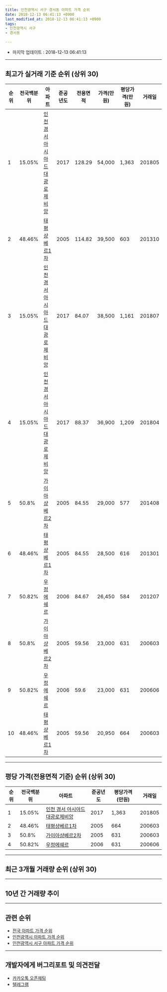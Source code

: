 ```yaml
---
title: 인천광역시 서구 경서동 아파트 가격 순위
date: 2018-12-13 06:41:13 +0900
last_modified_at: 2018-12-13 06:41:13 +0900
tags:
- 인천광역시 서구
- 경서동

---
```


* 마지막 업데이트 : 2018-12-13 06:41:13

---

## 최고가 실거래 기준 순위 (상위 30)


|순위|전국백분위|아파트|준공년도|전용면적|가격(만원)|평당가격(만원)|거래일|
|---|---|---|---|---|---|---|---|
|1|15.05%|[인천 경서 아시아드 대광로제비앙](https://search.naver.com/search.naver?query=%EC%9D%B8%EC%B2%9C%EA%B4%91%EC%97%AD%EC%8B%9C+%EC%84%9C%EA%B5%AC+%EA%B2%BD%EC%84%9C%EB%8F%99+%EC%9D%B8%EC%B2%9C+%EA%B2%BD%EC%84%9C+%EC%95%84%EC%8B%9C%EC%95%84%EB%93%9C+%EB%8C%80%EA%B4%91%EB%A1%9C%EC%A0%9C%EB%B9%84%EC%95%99)|2017|128.29|54,000|1,363|201805|
|2|48.46%|[태평샹베르1차](https://search.naver.com/search.naver?query=%EC%9D%B8%EC%B2%9C%EA%B4%91%EC%97%AD%EC%8B%9C+%EC%84%9C%EA%B5%AC+%EA%B2%BD%EC%84%9C%EB%8F%99+%ED%83%9C%ED%8F%89%EC%83%B9%EB%B2%A0%EB%A5%B41%EC%B0%A8)|2005|114.82|39,500|603|201310|
|3|15.05%|[인천 경서 아시아드 대광로제비앙](https://search.naver.com/search.naver?query=%EC%9D%B8%EC%B2%9C%EA%B4%91%EC%97%AD%EC%8B%9C+%EC%84%9C%EA%B5%AC+%EA%B2%BD%EC%84%9C%EB%8F%99+%EC%9D%B8%EC%B2%9C+%EA%B2%BD%EC%84%9C+%EC%95%84%EC%8B%9C%EC%95%84%EB%93%9C+%EB%8C%80%EA%B4%91%EB%A1%9C%EC%A0%9C%EB%B9%84%EC%95%99)|2017|84.07|38,500|1,161|201807|
|4|15.05%|[인천 경서 아시아드 대광로제비앙](https://search.naver.com/search.naver?query=%EC%9D%B8%EC%B2%9C%EA%B4%91%EC%97%AD%EC%8B%9C+%EC%84%9C%EA%B5%AC+%EA%B2%BD%EC%84%9C%EB%8F%99+%EC%9D%B8%EC%B2%9C+%EA%B2%BD%EC%84%9C+%EC%95%84%EC%8B%9C%EC%95%84%EB%93%9C+%EB%8C%80%EA%B4%91%EB%A1%9C%EC%A0%9C%EB%B9%84%EC%95%99)|2017|88.37|36,900|1,209|201804|
|5|50.8%|[가이아샹베르2차](https://search.naver.com/search.naver?query=%EC%9D%B8%EC%B2%9C%EA%B4%91%EC%97%AD%EC%8B%9C+%EC%84%9C%EA%B5%AC+%EA%B2%BD%EC%84%9C%EB%8F%99+%EA%B0%80%EC%9D%B4%EC%95%84%EC%83%B9%EB%B2%A0%EB%A5%B42%EC%B0%A8)|2005|84.55|29,000|577|201408|
|6|48.46%|[태평샹베르1차](https://search.naver.com/search.naver?query=%EC%9D%B8%EC%B2%9C%EA%B4%91%EC%97%AD%EC%8B%9C+%EC%84%9C%EA%B5%AC+%EA%B2%BD%EC%84%9C%EB%8F%99+%ED%83%9C%ED%8F%89%EC%83%B9%EB%B2%A0%EB%A5%B41%EC%B0%A8)|2005|84.55|28,500|616|201301|
|7|50.82%|[우정에쉐르](https://search.naver.com/search.naver?query=%EC%9D%B8%EC%B2%9C%EA%B4%91%EC%97%AD%EC%8B%9C+%EC%84%9C%EA%B5%AC+%EA%B2%BD%EC%84%9C%EB%8F%99+%EC%9A%B0%EC%A0%95%EC%97%90%EC%89%90%EB%A5%B4)|2006|84.67|26,450|584|201207|
|8|50.8%|[가이아샹베르2차](https://search.naver.com/search.naver?query=%EC%9D%B8%EC%B2%9C%EA%B4%91%EC%97%AD%EC%8B%9C+%EC%84%9C%EA%B5%AC+%EA%B2%BD%EC%84%9C%EB%8F%99+%EA%B0%80%EC%9D%B4%EC%95%84%EC%83%B9%EB%B2%A0%EB%A5%B42%EC%B0%A8)|2005|59.56|23,000|631|200603|
|9|50.82%|[우정에쉐르](https://search.naver.com/search.naver?query=%EC%9D%B8%EC%B2%9C%EA%B4%91%EC%97%AD%EC%8B%9C+%EC%84%9C%EA%B5%AC+%EA%B2%BD%EC%84%9C%EB%8F%99+%EC%9A%B0%EC%A0%95%EC%97%90%EC%89%90%EB%A5%B4)|2006|59.6|23,000|631|200606|
|10|48.46%|[태평샹베르1차](https://search.naver.com/search.naver?query=%EC%9D%B8%EC%B2%9C%EA%B4%91%EC%97%AD%EC%8B%9C+%EC%84%9C%EA%B5%AC+%EA%B2%BD%EC%84%9C%EB%8F%99+%ED%83%9C%ED%8F%89%EC%83%B9%EB%B2%A0%EB%A5%B41%EC%B0%A8)|2005|59.56|20,950|664|200603|


---

## 평당 가격(전용면적 기준) 순위 (상위 30)


|순위|전국백분위|아파트|준공년도|평당가격(만원)|거래일|
|---|---|---|---|---|---|
|1|15.05%|[인천 경서 아시아드 대광로제비앙](https://search.naver.com/search.naver?query=%EC%9D%B8%EC%B2%9C%EA%B4%91%EC%97%AD%EC%8B%9C+%EC%84%9C%EA%B5%AC+%EA%B2%BD%EC%84%9C%EB%8F%99+%EC%9D%B8%EC%B2%9C+%EA%B2%BD%EC%84%9C+%EC%95%84%EC%8B%9C%EC%95%84%EB%93%9C+%EB%8C%80%EA%B4%91%EB%A1%9C%EC%A0%9C%EB%B9%84%EC%95%99)|2017|1,363|201805|
|2|48.46%|[태평샹베르1차](https://search.naver.com/search.naver?query=%EC%9D%B8%EC%B2%9C%EA%B4%91%EC%97%AD%EC%8B%9C+%EC%84%9C%EA%B5%AC+%EA%B2%BD%EC%84%9C%EB%8F%99+%ED%83%9C%ED%8F%89%EC%83%B9%EB%B2%A0%EB%A5%B41%EC%B0%A8)|2005|664|200603|
|3|50.8%|[가이아샹베르2차](https://search.naver.com/search.naver?query=%EC%9D%B8%EC%B2%9C%EA%B4%91%EC%97%AD%EC%8B%9C+%EC%84%9C%EA%B5%AC+%EA%B2%BD%EC%84%9C%EB%8F%99+%EA%B0%80%EC%9D%B4%EC%95%84%EC%83%B9%EB%B2%A0%EB%A5%B42%EC%B0%A8)|2005|631|200603|
|4|50.82%|[우정에쉐르](https://search.naver.com/search.naver?query=%EC%9D%B8%EC%B2%9C%EA%B4%91%EC%97%AD%EC%8B%9C+%EC%84%9C%EA%B5%AC+%EA%B2%BD%EC%84%9C%EB%8F%99+%EC%9A%B0%EC%A0%95%EC%97%90%EC%89%90%EB%A5%B4)|2006|631|200606|


---

## 최근 3개월 거래량 순위 (상위 30)


<div style="width:100%;">
    <canvas id="deal_count_ranking" height="250"></canvas>
</div>


<script>
new Chart(document.getElementById("deal_count_ranking"), {
    type: 'horizontalBar',
    data: {
        labels: ['가이아샹베르2차', '태평샹베르1차', '우정에쉐르', '인천 경서 아시아드 대광로제비앙'],
        datasets: [{
            label: '실거래 수',
            data: [5, 5, 4, 3],
            borderColor: "rgba(255, 0, 128, 1)",
            backgroundColor: "rgba(255, 0, 128, 0.5)",
            fill: false,
        }]
    },
    options: {
        responsive: true,
        title: {
            display: true,
            text: '최근 3개월 거래량 순위'
        },
        tooltips: {
            mode: 'index',
            intersect: false,
            callbacks: {
                title: function(tooltipItems, data) {
                    return "실거래 수:";
                },
                label: function(tooltipItem, data) {
                    return data.labels[tooltipItem.index] + ": " + tooltipItem.xLabel;
                }
            }
        },
        hover: {
            mode: 'nearest',
            intersect: true
        },
        scales: {
            xAxes: [{
                display: true,
                scaleLabel: {
                    display: true,
                    labelString: '실거래 수'
                },
                ticks: {
                    suggestedMin: 0,
                }
            }],
            yAxes: [{
                display: true,
                ticks: {
                    autoSkip: false,
                    callback: function(value, index, values) {
                        if (value.length > 15)
                            return value.substr(0, 13) + "...";
                        else
                            return value;
                    }
                },
                scaleLabel: {
                    display: false,
                }
            }]
        }
    }
});

</script>


---

## 10년 간 거래량 추이


<div style="width:100%;">
    <canvas id="deal_progress" height="250"></canvas>
</div>

<script>
new Chart(document.getElementById("deal_progress"), {
    type: 'line',
    data: {
        labels: ['200812','200901','200902','200903','200904','200905','200906','200907','200908','200909','200910','200911','200912','201001','201002','201003','201004','201005','201006','201007','201008','201009','201010','201011','201012','201101','201102','201103','201104','201105','201106','201107','201108','201109','201110','201111','201112','201201','201202','201203','201204','201205','201206','201207','201208','201209','201210','201211','201212','201301','201302','201303','201304','201305','201306','201307','201308','201309','201310','201311','201312','201401','201402','201403','201404','201405','201406','201407','201408','201409','201410','201411','201412','201501','201502','201503','201504','201505','201506','201507','201508','201509','201510','201511','201512','201601','201602','201603','201604','201605','201606','201607','201608','201609','201610','201611','201612','201701','201702','201703','201704','201705','201706','201707','201708','201709','201710','201711','201712','201801','201802','201803','201804','201805','201806','201807','201808','201809','201810','201811','201812'],
        datasets: [{
            label: '실거래 수',
            pointRadius: 1,
            data: [0, 5, 5, 5, 12, 6, 13, 13, 3, 9, 6, 3, 1, 2, 2, 4, 9, 2, 6, 7, 3, 8, 8, 6, 3, 9, 7, 11, 1, 6, 4, 4, 7, 3, 9, 6, 6, 4, 4, 3, 5, 6, 6, 7, 1, 5, 8, 12, 4, 3, 6, 14, 10, 15, 6, 4, 15, 16, 16, 11, 12, 4, 11, 7, 8, 5, 7, 10, 13, 11, 11, 9, 4, 8, 13, 39, 18, 20, 25, 19, 17, 13, 11, 6, 5, 4, 5, 9, 17, 13, 13, 20, 13, 12, 15, 11, 4, 9, 10, 8, 7, 3, 12, 4, 9, 11, 1, 10, 7, 8, 5, 16, 12, 5, 5, 8, 11, 13, 6, 11, 0],
            borderColor: "rgba(255, 201, 14, 1)",
            backgroundColor: "rgba(255, 201, 14, 0.5)",
            fill: true,
        }]
    },
    options: {
        responsive: true,
        title: {
            display: true,
            text: '10년간 거래량 추이'
        },
        tooltips: {
            mode: 'index',
            intersect: false,
        },
        hover: {
            mode: 'nearest',
            intersect: true
        },
        scales: {
            xAxes: [{
                display: true,
                scaleLabel: {
                    display: true,
                    labelString: '년/월'
                }
            }],
            yAxes: [{
                display: true,
                ticks: {
                    suggestedMin: 0,
                },
                scaleLabel: {
                    display: true,
                    labelString: '실거래 수'
                }
            }]
        }
    }
});

</script>


---

## 관련 순위

- [전국 아파트 가격 순위](https://inasie.github.io/apt-ranking/전국)
- [인천광역시 아파트 가격 순위](https://inasie.github.io/apt-ranking/인천광역시)
- [인천광역시 서구 아파트 가격 순위](https://inasie.github.io/apt-ranking/인천광역시-서구)


---

## 개발자에게 버그리포트 및 의견전달

- [카카오톡 오픈채팅](https://open.kakao.com/o/gLJUAP4)
- [텔레그램](https://t.me/inasie)

